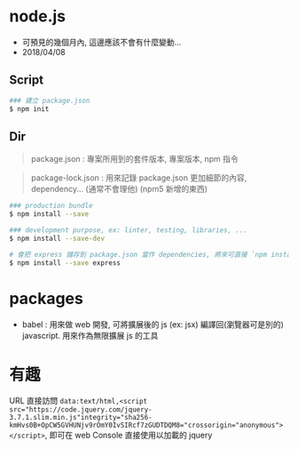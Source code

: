 # node.js

- 可預見的幾個月內, 這邊應該不會有什麼變動...
- 2018/04/08

## Script

```sh
### 建立 package.json
$ npm init
```

## Dir

> package.json : 專案所用到的套件版本, 專案版本, npm 指令

> package-lock.json : 用來記錄 package.json 更加細節的內容, dependency... (通常不會理他) (npm5 新增的東西)

```sh
### production bundle
$ npm install --save

### development purpose, ex: linter, testing, libraries, ...
$ npm install --save-dev
```

```bash
# 會把 express 儲存到 package.json 當作 dependencies, 將來可直接 `npm install`
$ npm install --save express

```

# packages

- babel : 用來做 web 開發, 可將擴展後的 js (ex: jsx) 編譯回(瀏覽器可是別的) javascript. 用來作為無限擴展 js 的工具

# 有趣

URL 直接訪問 `data:text/html,<script src="https://code.jquery.com/jquery-3.7.1.slim.min.js"integrity="sha256-kmHvs0B+OpCW5GVHUNjv9rOmY0IvSIRcf7zGUDTDQM8="crossorigin="anonymous"></script>`, 即可在 web Console 直接使用以加載的 jquery
